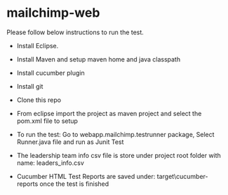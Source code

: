 # mailchimp-web
Please follow below instructions to run the test.
- Install Eclipse.
- Install Maven and setup maven home and java classpath
- Install cucumber plugin
- Install git
- Clone this repo

- From eclipse import the project as maven project and select the pom.xml file to setup

- To run the test: Go to webapp.mailchimp.testrunner package, Select Runner.java file and run as Junit Test

- The leadership team info csv file is store under project root folder with name: leaders_info.csv

- Cucumber HTML Test Reports are saved under: target\cucumber-reports once the test is finished